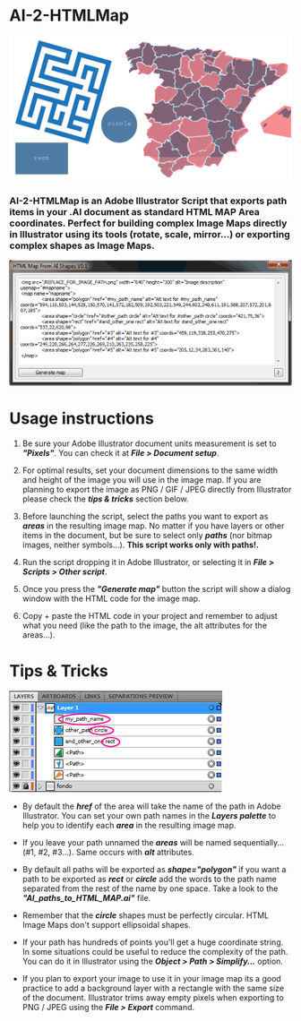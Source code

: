 AI-2-HTMLMap
============

![Sample file](/readme-images/header-image.png "Sample file")

### AI-2-HTMLMap is an Adobe Illustrator Script that exports path items in your .AI document as standard HTML MAP Area coordinates. Perfect for building complex Image Maps directly in Illustrator using its tools (rotate, scale, mirror...) or exporting complex shapes as Image Maps.

![AI-2-HTMLMap Screenshot](/readme-images/script-snapshot.png "AI-2-HTMLMap Screenshot")

Usage instructions
==================

  1. Be sure your Adobe Illustrator document units measurement is set to _**"Pixels"**_. You can check it at _**File > Document setup**_.

  2. For optimal results, set your document dimensions to the same width and height of the image you will use in the image map. If you are planning to export the image as PNG / GIF / JPEG directly from Illustrator please check the _**tips & tricks**_ section below.

  3. Before launching the script, select the paths you want to export as _**areas**_ in the resulting image map. No matter if you have layers or other items in the document, but be sure to select only _**paths**_ (nor bitmap images, neither symbols...). **This script works only with paths!.**

  4. Run the script dropping it in Adobe Illustrator, or selecting it in _**File > Scripts > Other script**_.

  5. Once you press the _**"Generate map"**_ button the script will show a dialog window with the HTML code for the image map.

  6. Copy + paste the HTML code in your project and remember to adjust what you need (like the path to the image, the alt attributes for the areas...).

Tips & Tricks
=============

![Named paths](/readme-images/path-names.png "Named paths")

  - By default the _**href**_ of the area will take the name of the path in Adobe Illustrator. You can set your own path names in the _**Layers palette**_ to help you to identify each _**area**_ in the resulting image map.

  - If you leave your path unnamed the _**areas**_ will be named sequentially... (#1, #2, #3...). Same occurs with _**alt**_ attributes.

  - By default all paths will be exported as _**shape="polygon"**_ if you want a path to be exported as _**rect**_ or _**circle**_ add the words to the path name separated from the rest of the name by one space. Take a look to the _**"AI_paths_to_HTML_MAP.ai"**_ file.

  - Remember that the _**circle**_ shapes must be perfectly circular. HTML Image Maps don't support ellipsoidal shapes.

  - If your path has hundreds of points you'll get a huge coordinate string. In some situations could be useful to reduce the complexity of the path. You can do it in Illustrator using the _**Object > Path > Simplify...**_ option.

  - If you plan to export your image to use it in your image map its a good practice to add a background layer with a rectangle with the same size of the document. Illustrator trims away empty pixels when exporting to PNG / JPEG using the _**File > Export**_ command.
